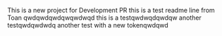 This is a new project for Development PR
this is a test readme line from Toan
qwdqwdqwdqwqwdwqd
this is a testqwdwqdqwdqw
another testqwdqwdwdq
another test with a new tokenqwdqwd